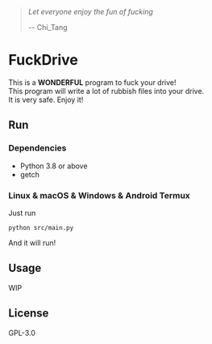 > *Let everyone enjoy the fun of fucking*
> 
> -- Chi_Tang

# FuckDrive
This is a **WONDERFUL** program to fuck your drive!    
This program will write a lot of rubbish files into your drive.  
It is very safe. Enjoy it!

## Run
### Dependencies
- Python 3.8 or above
- getch

### Linux & macOS & Windows & Android Termux
Just run

```shell
python src/main.py
```

And it will run!

## Usage
WIP

## License
GPL-3.0
